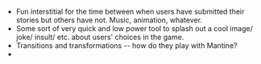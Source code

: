 - Fun interstitial for the time between when users have submitted their stories but others have not. Music, animation, whatever.
- Some sort of very quick and low power tool to splash out a cool image/ joke/ insult/ etc. about users' choices in the game.
- Transitions and transformations -- how do they play with Mantine?
-
